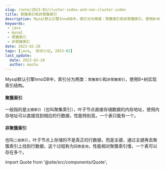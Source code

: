```yaml
---
slug: /note/2023-02/cluster-index-and-non-cluster-index
title: 聚簇索引和非聚簇索引
description: Mysql默认引擎InnoDB中，索引分为两类：聚簇索引和非聚簇索引，使用B+树实现索引结构。
keywords:
 - java
 - mysql
 - 聚簇索引
 - 非聚簇索引
date: 2023-02-28
tags: [java,  知识小记, 2023-02]
last_update:
  date: 2023-02-28
  author: machu
---
```


Mysql默认引擎InnoDB中，索引分为两类：`聚簇索引`和`非聚簇索引`，使用B+树实现索引结构。

#### 聚簇索引
一般指的是`主键索引`（也叫聚集索引），叶子节点直接存储数据的内存地址，使用内存地址可以直接找到相应的行数据，性能特别高，一个表只能有一个。

#### 非聚簇索引
也叫`二级索引`，叶子节点上存储的不是真正的行数据，而是主键，通过主键再去聚簇索引上找到行数据，这个过程称为`回表查询`，性能相对聚簇索引慢，一个表可以存在多个。

import Quote from '@site/src/components/Quote';

> <Quote></Quote>
